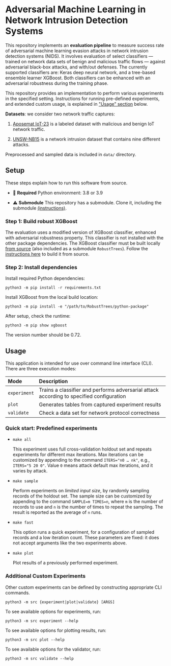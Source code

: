# Adversarial Machine Learning in Network Intrusion Detection Systems

This repository implements an **evaluation pipeline** to measure success rate of adversarial machine learning evasion
attacks in network intrusion detection systems (NIDS). It involves evaluation of select classifiers — trained on network
data sets of benign and malicious traffic flows — against adversarial black-box attacks, and with/out defenses. The
currently supported classifiers are: Keras deep neural network, and a tree-based ensemble learner XGBoost. Both
classifiers can be enhanced with an adversarial robustness during the training phase.

This repository provides an implementation to perform various experiments in the specified setting. Instructions for
running pre-defined experiments, and extended custom usage, is explained in ["Usage" section](#usage) below.

**Datasets**: we consider two network traffic captures:

1. [Aposemat IoT-23](https://www.stratosphereips.org/datasets-iot23/) is a labeled dataset with malicious and benign IoT
   network traffic.

2. [UNSW-NB15](https://research.unsw.edu.au/projects/unsw-nb15-dataset) is a network intrusion dataset that contains
   nine different attacks.

Preprocessed and sampled data is included in `data/` directory.

## Setup

These steps explain how to run this software from source.

- :snake: **Required** Python environment: 3.8 or 3.9

- :warning: **Submodule** This repository has a submodule. Clone it, including the submodule
  [(instructions)](https://stackoverflow.com/a/4438292).

### Step 1: Build robust XGBoost

The evaluation uses a modified version of XGBoost classifier, enhanced with adversarial robustness property. This
classifier is not installed with the other package dependencies. The XGBoost classifier must be built
locally [from source](https://github.com/chenhongge/RobustTrees) (also included as a submodule `RobustTrees`). Follow
the
[instructions here](https://github.com/chenhongge/RobustTrees/tree/master/python-package#from-source) to build it from
source.

### Step 2: Install dependencies

Install required Python dependencies:

```
python3 -m pip install -r requirements.txt
```

Install XGBoost from the local build location:

```
python3 -m pip install -e "/path/to/RobustTrees/python-package"
```

After setup, check the runtime:

```
python3 -m pip show xgboost
```

The version number should be 0.72.

## Usage

This application is intended for use over command line interface (CLI). There are three execution modes:

| Mode         | Description                                                                              |
|:-------------|:-----------------------------------------------------------------------------------------|
| `experiment` | Trains a classifier and performs adversarial attack according to specified configuration |
| `plot`       | Generates tables from captured experiment results                                        |
| `validate`   | Check a data set for network protocol correctness                                        |

### Quick start: Predefined experiments

* `make all`

  This experiment uses full cross-validation holdout set and repeats experiments for different max iterations. Max
  iterations can be customized by appending to the command `ITERS="n0 … nk"`, e.g., `ITERS="5 20 0"`. Value `0` means
  attack default max iterations, and it varies by attack.

* `make sample`

  Perform experiments on _limited input size_, by randomly sampling records of the holdout set. The sample size can be
  customized by appending to the command `SAMPLE=m TIMES=n`, where `m` is the number of records to use and `n` is the
  number of times to repeat the sampling. The result is reported as the average of `n` runs.

* `make fast`

  This option runs a quick experiment, for a configuration of sampled records and a low iteration count. 
  These parameters are fixed: it does not accept arguments like the two experiments above.

* `make plot`

  Plot results of a previously performed experiment. 

### Additional Custom Experiments

Other custom experiments can be defined by constructing appropriate CLI commands.

```
python3 -m src {experiment|plot|validate} [ARGS]
```

To see available options for experiments, run:

```
python3 -m src experiment --help
```

To see available options for plotting results, run:

```
python3 -m src plot --help
```

To see available options for the validator, run:

```
python3 -m src validate --help
```
